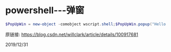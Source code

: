# powershell---弹窗

```powershell
$PopUpWin = new-object -comobject wscript.shell;$PopUpWin.popup("Hello World")
```

原链接: https://blog.csdn.net/willclark/article/details/100917681  


2019/12/31  
